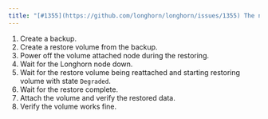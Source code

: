 ```yaml
---
title: "[#1355](https://github.com/longhorn/longhorn/issues/1355) The node the restore volume attached to is down"
---
```

1. Create a backup.
2. Create a restore volume from the backup.
3. Power off the volume attached node during the restoring.
4. Wait for the Longhorn node down.
5. Wait for the restore volume being reattached and starting restoring volume with state `Degraded`.
6. Wait for the restore complete.
7. Attach the volume and verify the restored data.
8. Verify the volume works fine.
